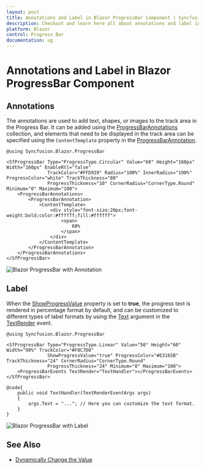 ```yaml
---
layout: post
title: Annotations and Label in Blazor ProgressBar Component | Syncfusion
description: Checkout and learn here all about annotations and label in Syncfusion Blazor ProgressBar component and more.
platform: Blazor
control: Progress Bar 
documentation: ug
---
```


# Annotations and Label in Blazor ProgressBar Component

## Annotations

The annotations are used to add text, shapes, or images to the track area in the Progress Bar. It can be added using the [ProgressBarAnnotations](https://help.syncfusion.com/cr/blazor/Syncfusion.Blazor.ProgressBar.ProgressBarAnnotations.html) collection, and elements that need to be displayed in the track area can be specified using the `ContentTemplate` property in the [ProgressBarAnnotation](https://help.syncfusion.com/cr/blazor/Syncfusion.Blazor.ProgressBar.ProgressBarAnnotation.html).

```cshtml
@using Syncfusion.Blazor.ProgressBar

<SfProgressBar Type="ProgressType.Circular" Value="60" Height="160px" Width="160px" EnableRtl="false"
               TrackColor="#FFD939" Radius="100%" InnerRadius="190%" ProgressColor="white" TrackThickness="80"
               ProgressThickness="10" CornerRadius="CornerType.Round" Minimum="0" Maximum="100">
    <ProgressBarAnnotations>
        <ProgressBarAnnotation>
            <ContentTemplate>
                <div style="font-size:20px;font-weight:bold;color:#ffffff;fill:#ffffff">
                    <span>
                        60%
                    </span>
                </div>
            </ContentTemplate>
        </ProgressBarAnnotation>
    </ProgressBarAnnotations>
</SfProgressBar>
```

![Blazor ProgressBar with Annotation](images/blazor-progressbar-annotation.png)

## Label

When the [ShowProgressValue](https://help.syncfusion.com/cr/blazor/Syncfusion.Blazor.ProgressBar.SfProgressBar.html#Syncfusion_Blazor_ProgressBar_SfProgressBar_ShowProgressValue) property is set to **true**, the progress text is rendered in percentage format by default, and can be customized to different types of label formats by using the [Text](https://help.syncfusion.com/cr/blazor/Syncfusion.Blazor.ProgressBar.TextRenderEventArgs.html#Syncfusion_Blazor_ProgressBar_TextRenderEventArgs_Text) argument in the [TextRender](https://help.syncfusion.com/cr/blazor/Syncfusion.Blazor.ProgressBar.ProgressBarEvents.html#Syncfusion_Blazor_ProgressBar_ProgressBarEvents_TextRender) event.

```cshtml
@using Syncfusion.Blazor.ProgressBar

<SfProgressBar Type="ProgressType.Linear" Value="50" Height="60" Width="90%" TrackColor="#F8C7D8"
               ShowProgressValue="true" ProgressColor="#E3165B" TrackThickness="24" CornerRadius="CornerType.Round"
               ProgressThickness="24" Minimum="0" Maximum="100">
    <ProgressBarEvents TextRender="TextHandler"></ProgressBarEvents>
</SfProgressBar>

@code{
    public void TextHandler(TextRenderEventArgs args)
    {
        args.Text = "..."; // Here you can customize the text format.
    }
}
```

![Blazor ProgressBar with Label](images/blazor-progressbar-with-label.png)

## See Also

* [Dynamically Change the Value](https://support.syncfusion.com/kb/article/21303/how-to-dynamically-change-the-value-of-blazor-progress-bar)